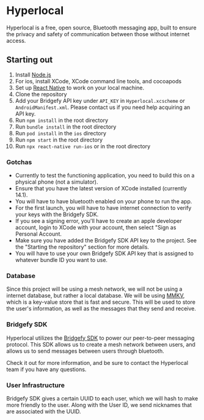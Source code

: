 # Hyperlocal

Hyperlocal is a free, open source, Bluetooth messaging app, built to ensure the privacy and safety of communication between those without internet access.

## Starting out

1. Install [Node.js](https://nodejs.org/en/)
2. For ios, install XCode, XCode command line tools, and cocoapods
3. Set up [React Native](https://reactnative.dev/docs/environment-setup) to work on your local machine.
4. Clone the repository
5. Add your Bridgefy API key under `API_KEY` in `Hyperlocal.xcscheme` or `AndroidManifest.xml`. Please contact us if you need help acquiring an API key.
6. Run `npm install` in the root directory
7. Run `bundle install` in the root directory
8. Run `pod install` in the `ios` directory
9. Run `npm start` in the root directory
10. Run `npx react-native run-ios` or  in the root directory

### Gotchas

- Currently to test the functioning application, you need to build this on a physical phone (not a simulator).
- Ensure that you have the latest version of XCode installed (currently 14.1).
- You will have to have bluetooth enabled on your phone to run the app.
- For the first launch, you will have to have internet connection to verify your keys with the Bridgefy SDK.
- If you see a signing error, you'll have to create an apple developer account, login to XCode with your account, then select "Sign as Personal Account.
- Make sure you have added the Bridgefy SDK API key to the project. See the "Starting the repository" section for more details.
- You will have to use your own Bridgefy SDK API key that is assigned to whatever bundle ID you want to use.

### Database

Since this project will be using a mesh network, we will not be using a internet database, but rather a local database. We will be using [MMKV](https://github.com/mrousavy/react-native-mmkv), which is a key-value store that is fast and secure. This will be used to store the user's information, as well as the messages that they send and receive. 

### Bridgefy SDK

Hyperlocal utilizes the [Bridgefy SDK](https://bridgefy.me/sdk/) to power our peer-to-peer messaging protocol. This SDK allows us to create a mesh network between users, and allows us to send messages between users through bluetooth. 

Check it out for more information, and be sure to contact the Hyperlocal team if you have any questions. 

### User Infrastructure

Bridgefy SDK gives a certain UUID to each user, which we will hash to make more friendly to the user. Along with the User ID, we send nicknames that are associated with the UUID.
